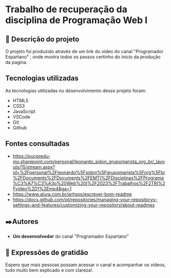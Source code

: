 # Trabalho de recuperação da disciplina de Programação Web I

## 🚀 Descrição do projeto
O projeto foi produzido através de um link do video do canal "Programador Espartano" , onde mostra todos os passos certinho do inicio da produção da pagina. 

## Tecnologias utilizadas
As tecnologias utilizadas no desenvolvimento desse projeto foram:

* HTML5
* CSS3
* JavaScript
* VSCode
* Git
* Github

## Fontes consultadas

* https://pucpredu-my.sharepoint.com/personal/leonardo_sidon_grupomarista_org_br/_layouts/15/stream.aspx?id=%2Fpersonal%2Fleonardo%5Fsidon%5Fgrupomarista%5Forg%5Fbr%2FDocuments%2FDocuments%2FEMTI%2FDisciplinas%2FPrograma%C3%A7%C3%A3o%20Web%20I%2F2023%2FTrabalhos%2F2TRI%2Fvideo%2D1%2Emp4&ga=1
* https://www.alura.com.br/artigos/escrever-bom-readme
* https://docs.github.com/pt/repositories/managing-your-repositorys-settings-and-features/customizing-your-repository/about-readmes

## ✒️Autores
* **Um desenvolvedor** do canal "Programador Espartano"


## 🎁 Expressões de gratidão
 Espero que mais pessoas possam acessar o canal e acompanhar os videos, tudo muito bem explicado e com clareza!.